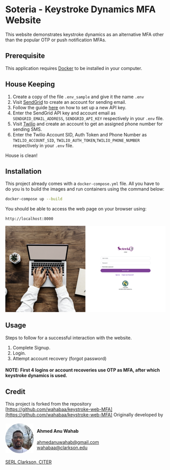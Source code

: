 # Soteria - Keystroke Dynamics MFA Website

This website demonstrates keystroke dynamics as an alternative MFA other than the popular OTP or push notification MFAs.

## Prerequisite
This application requires [Docker](https://www.docker.com/) to be installed in your computer.

## House Keeping

1. Create a copy of the file `.env_sample` and give it the name `.env`
2. Visit [SendGrid](https://sendgrid.com) to create an account for sending email.
3. Follow the guide [here](https://app.sendgrid.com/guide/integrate/langs/smtp) on how to set up a new API key.
4. Enter the SendGrid API key and account email as `SENDGRID_EMAIL_ADDRESS`, `SENDGRID_API_KEY` respectively in your `.env` file.
5. Visit [Twilio](https://twilio.com) and create an account to get an assigned phone number for sending SMS.
6. Enter the Twilio Account SID, Auth Token and Phone Number as `TWILIO_ACCOUNT_SID`, `TWILIO_AUTH_TOKEN`,`TWILIO_PHONE_NUMBER` respectively in your `.env` file.

House is clean!

## Installation

This project already comes with a `docker-compose.yml` file.
All you have to do you is to build the images and run containers using the command below: 

```bash
docker-compose up --build
```

You should be able to access the web page on your browser using:

```bash
http://localhost:8000
```

<img src="home_screen.png" align="center">

## Usage

Steps to follow for a successful interaction with the website.

1. Complete Signup.
2. Login.
3. Attempt account recovery (forgot password)

#### NOTE: First 4 logins or account recoveries use OTP as MFA, after which keystroke dynamics is used.


## Credit

This project is forked from the repository [https://github.com/wahabaa/keystroke-web-MFA](https://github.com/wahabaa/keystroke-web-MFA)
Originally developed by 
<div style="display:flex;align-items:center;">
    <img src="img_1.png" align="left">
   <div style="margin-left:10px;margin-right:20px;">
   <h4> Ahmed Anu Wahab <br> </h4>

[ahmedanuwahab@gmail.com](ahmedanuwahab@gmail.com) <br>
[wahabaa@clarkson.edu](wahabaa@clarkson.edu)

   </div>
</div>

[SERL Clarkson, CITER](https://clarkson.edu)